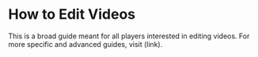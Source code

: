 # How to Edit Videos

This is a broad guide meant for all players interested in editing videos. For more specific and advanced guides, visit (link).
